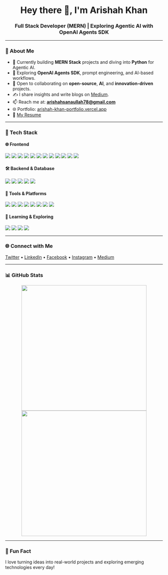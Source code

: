 <h1 align="center">Hey there 🌟, I'm Arishah Khan</h1>
<h3 align="center">Full Stack Developer (MERN) | Exploring Agentic AI with OpenAI Agents SDK</h3>

---

### 🚀 About Me

- 🔭 Currently building **MERN Stack** projects and diving into **Python** for Agentic AI.
- 🤖 Exploring **OpenAI Agents SDK**, prompt engineering, and AI-based workflows.
- 👯 Open to collaborating on **open-source**, **AI**, and **innovation-driven** projects.
- ✍️ I share insights and write blogs on [Medium](https://medium.com/@arishah_khan).
- 📫 Reach me at: **arishahsanaullah78@gmail.com**
- 🌐 Portfolio: [arishah-khan-portfolio.vercel.app](https://arishah-khan-portfolio.vercel.app)
- 📄 [My Resume](https://drive.google.com/file/d/1TGURxcBgQiyCb3W9pCozvVoZprc6ja8m/view)

---

### 💼 Tech Stack

#### 🌐 Frontend
<p align="left">
  <img src="https://img.shields.io/badge/HTML5-E34F26?style=flat&logo=html5&logoColor=white" />
  <img src="https://img.shields.io/badge/CSS3-1572B6?style=flat&logo=css3&logoColor=white" />
  <img src="https://img.shields.io/badge/JavaScript-F7DF1E?style=flat&logo=javascript&logoColor=black" />
  <img src="https://img.shields.io/badge/TypeScript-3178C6?style=flat&logo=typescript&logoColor=white" />
  <img src="https://img.shields.io/badge/React-20232A?style=flat&logo=react&logoColor=61DAFB" />
  <img src="https://img.shields.io/badge/Next.js-000000?style=flat&logo=next.js&logoColor=white" />
  <img src="https://img.shields.io/badge/Redux-764ABC?style=flat&logo=redux&logoColor=white" />
  <img src="https://img.shields.io/badge/Context API-61DAFB?style=flat&logo=react&logoColor=white" />
  <img src="https://img.shields.io/badge/Tailwind CSS-38B2AC?style=flat&logo=tailwind-css&logoColor=white" />
  <img src="https://img.shields.io/badge/Bootstrap-7952B3?style=flat&logo=bootstrap&logoColor=white" />
  <img src="https://img.shields.io/badge/ShadCN-000000?style=flat&logo=shadcnui&logoColor=white" />
  <img src="https://img.shields.io/badge/Figma-F24E1E?style=flat&logo=figma&logoColor=white" />
</p>

#### 🛠️ Backend & Database
<p align="left">
  <img src="https://img.shields.io/badge/Node.js-339933?style=flat&logo=nodedotjs&logoColor=white" />
  <img src="https://img.shields.io/badge/Express.js-000000?style=flat&logo=express&logoColor=white" />
  <img src="https://img.shields.io/badge/MongoDB-47A248?style=flat&logo=mongodb&logoColor=white" />
  <img src="https://img.shields.io/badge/Firebase-FFCA28?style=flat&logo=firebase&logoColor=black" />
  <img src="https://img.shields.io/badge/Sanity-EF3E34?style=flat&logo=sanity&logoColor=white" />
</p>

#### 🧰 Tools & Platforms
<p align="left">
  <img src="https://img.shields.io/badge/Git-F05032?style=flat&logo=git&logoColor=white" />
  <img src="https://img.shields.io/badge/GitHub-181717?style=flat&logo=github&logoColor=white" />
  <img src="https://img.shields.io/badge/Vercel-000000?style=flat&logo=vercel&logoColor=white" />
  <img src="https://img.shields.io/badge/Postman-FF6C37?style=flat&logo=postman&logoColor=white" />
  <img src="https://img.shields.io/badge/VS Code-007ACC?style=flat&logo=visual-studio-code&logoColor=white" />
  <img src="https://img.shields.io/badge/Linux-FCC624?style=flat&logo=linux&logoColor=black" />
  <img src="https://img.shields.io/badge/NPM-CB3837?style=flat&logo=npm&logoColor=white" />
  <img src="https://img.shields.io/badge/Chrome DevTools-4285F4?style=flat&logo=googlechrome&logoColor=white" />
</p>

#### 🤖 Learning & Exploring
<p align="left">
  <img src="https://img.shields.io/badge/Python-3776AB?style=flat&logo=python&logoColor=white" />
  <img src="https://img.shields.io/badge/OpenAI-412991?style=flat&logo=openai&logoColor=white" />
  <img src="https://img.shields.io/badge/Agent SDK-000000?style=flat&logo=openai&logoColor=white" />
  <img src="https://img.shields.io/badge/Prompt Engineering-10A37F?style=flat" />
</p>

---

### 🌐 Connect with Me

<p align="left">
  <a href="https://x.com/arishah76986" target="_blank">Twitter</a> •
  <a href="https://linkedin.com/in/arishah-khan" target="_blank">LinkedIn</a> •
  <a href="https://facebook.com/arishah.khan" target="_blank">Facebook</a> •
  <a href="https://instagram.com/arishah__khan" target="_blank">Instagram</a> •
  <a href="https://medium.com/@arishah_khan" target="_blank">Medium</a>
</p>

---

### 📊 GitHub Stats

<p align="center">
  <img src="https://github-readme-stats.vercel.app/api?username=arishah-khan&show_icons=true&theme=default" width="400" />
  <img src="https://github-readme-streak-stats.herokuapp.com/?user=arishah-khan" width="400" />
</p>

---

### 🧠 Fun Fact  
I love turning ideas into real-world projects and exploring emerging technologies every day!

